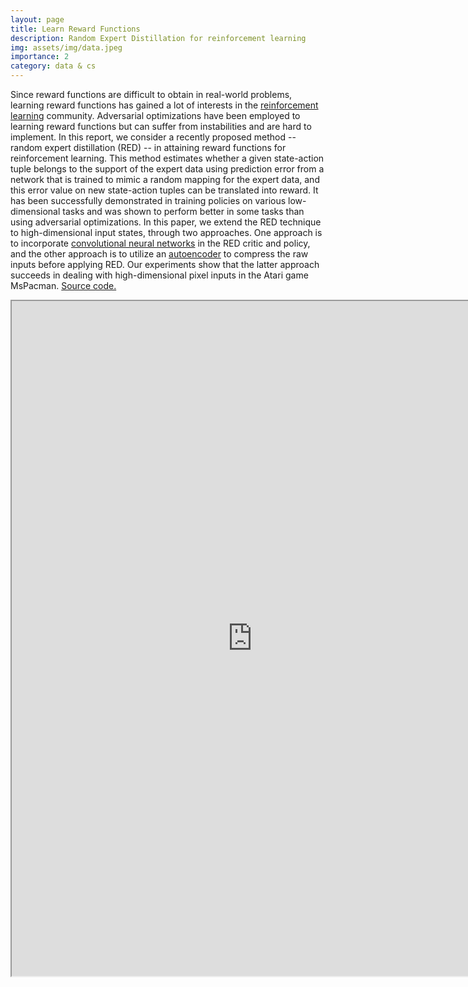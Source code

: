```yaml
---
layout: page
title: Learn Reward Functions
description: Random Expert Distillation for reinforcement learning
img: assets/img/data.jpeg
importance: 2
category: data & cs
---
```


Since reward functions are difficult to obtain in real-world problems, learning reward functions has gained a lot of interests in the <a href="https://en.wikipedia.org/wiki/Reinforcement_learning">reinforcement learning</a> community. Adversarial optimizations have been employed to learning reward functions but can suffer from instabilities and are hard to implement. In this report, we consider a recently proposed method -- random expert distillation (RED) -- in attaining reward functions for reinforcement learning. This method estimates whether a given state-action tuple belongs to the support of the expert data using prediction error from a network that is trained to mimic a random mapping for the expert data, and this error value on new state-action tuples can be translated into reward. It has been successfully demonstrated in training policies on various low-dimensional tasks and was shown to perform better in some tasks than using adversarial optimizations. In this paper, we extend the RED technique to high-dimensional input states, through two approaches. One approach is to incorporate <a href="https://en.wikipedia.org/wiki/Convolutional_neural_network">convolutional neural networks</a> in the RED critic and policy, and the other approach is to utilize an <a href="https://en.wikipedia.org/wiki/Autoencoder">autoencoder</a> to compress the raw inputs before applying RED. Our experiments show that the latter approach succeeds in dealing with high-dimensional pixel inputs in the Atari game MsPacman. <a href="https://github.com/HaoranLiao/cs285_project">Source code.</a>

<iframe src="https://drive.google.com/file/d/1nO02F8lcQA4NEMtZ3UEbtz4XMrmZsFh8/preview" width="770" height="1080" allow="autoplay"></iframe>


